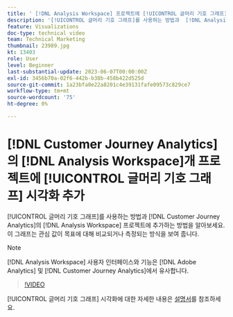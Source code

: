 ```yaml
---
title: ' [!DNL Analysis Workspace] 프로젝트에 [!UICONTROL 글머리 기호 그래프] 시각화 추가'
description: '[!UICONTROL 글머리 기호 그래프]를 사용하는 방법과  [!DNL Analysis Workspace] 프로젝트 [!DNL Customer Journey Analytics]에 추가하는 방법을 알아보세요.'
feature: Visualizations
doc-type: technical video
team: Technical Marketing
thumbnail: 23989.jpg
kt: 13403
role: User
level: Beginner
last-substantial-update: 2023-06-07T00:00:00Z
exl-id: 3456b70a-02f6-442b-b38b-458b422d525d
source-git-commit: 1a23bfa0e22a8201c4e39131fafe09573c829ce7
workflow-type: tm+mt
source-wordcount: '75'
ht-degree: 0%

---
```


# [!DNL Customer Journey Analytics]의 [!DNL Analysis Workspace]개 프로젝트에 [!UICONTROL 글머리 기호 그래프] 시각화 추가

[!UICONTROL 글머리 기호 그래프]를 사용하는 방법과 [!DNL Customer Journey Analytics]의 [!DNL Analysis Workspace] 프로젝트에 추가하는 방법을 알아보세요. 이 그래프는 관심 값이 목표에 대해 비교되거나 측정되는 방식을 보여 줍니다.

>[!NOTE]
>
>[!DNL Analysis Workspace] 사용자 인터페이스와 기능은 [!DNL Adobe Analytics] 및 [!DNL Customer Journey Analytics]에서 유사합니다.

>[!VIDEO](https://video.tv.adobe.com/v/23989/?quality=12&learn=on)

[!UICONTROL 글머리 기호 그래프] 시각화에 대한 자세한 내용은 [설명서](https://experienceleague.adobe.com/docs/analytics-platform/using/cja-workspace/visualizations/bullet-graph.html)를 참조하세요.

